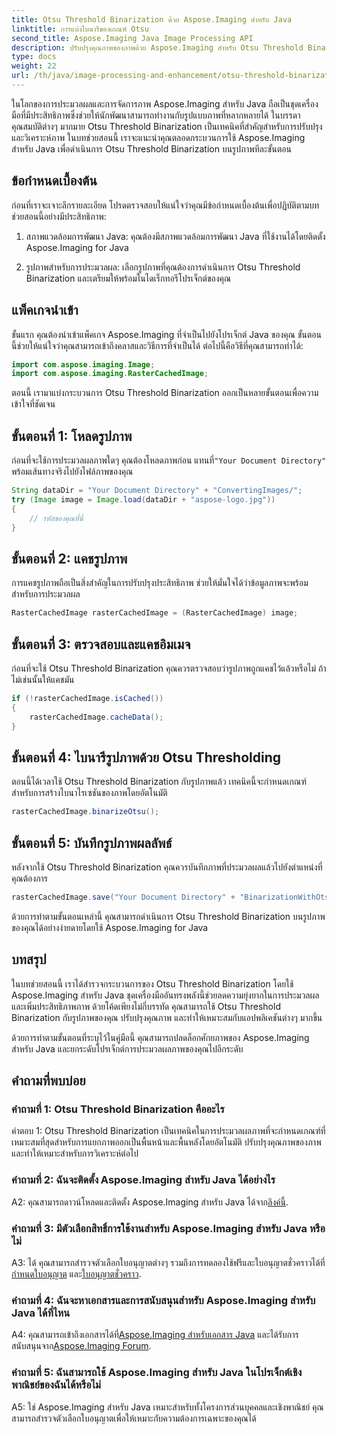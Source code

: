 ```yaml
---
title: Otsu Threshold Binarization ด้วย Aspose.Imaging สำหรับ Java
linktitle: การแบ่งไบนารีของเกณฑ์ Otsu
second_title: Aspose.Imaging Java Image Processing API
description: ปรับปรุงคุณภาพของภาพด้วย Aspose.Imaging สำหรับ Otsu Threshold Binarization ของ Java ปฏิบัติตามคำแนะนำทีละขั้นตอนของเราเพื่อความเป็นเลิศในการประมวลผลภาพ
type: docs
weight: 22
url: /th/java/image-processing-and-enhancement/otsu-threshold-binarization/
---
```

ในโลกของการประมวลผลและการจัดการภาพ Aspose.Imaging สำหรับ Java ถือเป็นชุดเครื่องมือที่มีประสิทธิภาพซึ่งช่วยให้นักพัฒนาสามารถทำงานกับรูปแบบภาพที่หลากหลายได้ ในบรรดาคุณสมบัติต่างๆ มากมาย Otsu Threshold Binarization เป็นเทคนิคที่สำคัญสำหรับการปรับปรุงและวิเคราะห์ภาพ ในบทช่วยสอนนี้ เราจะแนะนำคุณตลอดกระบวนการใช้ Aspose.Imaging สำหรับ Java เพื่อดำเนินการ Otsu Threshold Binarization บนรูปภาพทีละขั้นตอน

## ข้อกำหนดเบื้องต้น

ก่อนที่เราจะเจาะลึกรายละเอียด โปรดตรวจสอบให้แน่ใจว่าคุณมีข้อกำหนดเบื้องต้นเพื่อปฏิบัติตามบทช่วยสอนนี้อย่างมีประสิทธิภาพ:

1. สภาพแวดล้อมการพัฒนา Java: คุณต้องมีสภาพแวดล้อมการพัฒนา Java ที่ใช้งานได้โดยติดตั้ง Aspose.Imaging for Java

2. รูปภาพสำหรับการประมวลผล: เลือกรูปภาพที่คุณต้องการดำเนินการ Otsu Threshold Binarization และเตรียมให้พร้อมในไดเร็กทอรีโปรเจ็กต์ของคุณ

## แพ็คเกจนำเข้า

ขั้นแรก คุณต้องนำเข้าแพ็คเกจ Aspose.Imaging ที่จำเป็นไปยังโปรเจ็กต์ Java ของคุณ ขั้นตอนนี้ช่วยให้แน่ใจว่าคุณสามารถเข้าถึงคลาสและวิธีการที่จำเป็นได้ ต่อไปนี้คือวิธีที่คุณสามารถทำได้:

```java
import com.aspose.imaging.Image;
import com.aspose.imaging.RasterCachedImage;
```

ตอนนี้ เรามาแบ่งกระบวนการ Otsu Threshold Binarization ออกเป็นหลายขั้นตอนเพื่อความเข้าใจที่ชัดเจน

## ขั้นตอนที่ 1: โหลดรูปภาพ


 ก่อนที่จะใช้การประมวลผลภาพใดๆ คุณต้องโหลดภาพก่อน แทนที่`"Your Document Directory"` พร้อมเส้นทางจริงไปยังไฟล์ภาพของคุณ 

```java
String dataDir = "Your Document Directory" + "ConvertingImages/";
try (Image image = Image.load(dataDir + "aspose-logo.jpg"))
{
    // รหัสของคุณที่นี่
}
```

## ขั้นตอนที่ 2: แคชรูปภาพ

การแคชรูปภาพถือเป็นสิ่งสำคัญในการปรับปรุงประสิทธิภาพ ช่วยให้มั่นใจได้ว่าข้อมูลภาพจะพร้อมสำหรับการประมวลผล

```java
RasterCachedImage rasterCachedImage = (RasterCachedImage) image;
```

## ขั้นตอนที่ 3: ตรวจสอบและแคชอิมเมจ

ก่อนที่จะใช้ Otsu Threshold Binarization คุณควรตรวจสอบว่ารูปภาพถูกแคชไว้แล้วหรือไม่ ถ้าไม่เช่นนั้นให้แคชมัน

```java
if (!rasterCachedImage.isCached())
{
    rasterCachedImage.cacheData();
}
```

## ขั้นตอนที่ 4: ไบนารีรูปภาพด้วย Otsu Thresholding

ตอนนี้ได้เวลาใช้ Otsu Threshold Binarization กับรูปภาพแล้ว เทคนิคนี้จะกำหนดเกณฑ์สำหรับการสร้างไบนาไรเซชันของภาพโดยอัตโนมัติ

```java
rasterCachedImage.binarizeOtsu();
```

## ขั้นตอนที่ 5: บันทึกรูปภาพผลลัพธ์

หลังจากใช้ Otsu Threshold Binarization คุณควรบันทึกภาพที่ประมวลผลแล้วไปยังตำแหน่งที่คุณต้องการ

```java
rasterCachedImage.save("Your Document Directory" + "BinarizationWithOtsuThreshold_out.jpg");
```

ด้วยการทำตามขั้นตอนเหล่านี้ คุณสามารถดำเนินการ Otsu Threshold Binarization บนรูปภาพของคุณได้อย่างง่ายดายโดยใช้ Aspose.Imaging for Java

## บทสรุป

ในบทช่วยสอนนี้ เราได้สำรวจกระบวนการของ Otsu Threshold Binarization โดยใช้ Aspose.Imaging สำหรับ Java ชุดเครื่องมืออันทรงพลังนี้ช่วยลดความยุ่งยากในการประมวลผลและเพิ่มประสิทธิภาพภาพ ด้วยโค้ดเพียงไม่กี่บรรทัด คุณสามารถใช้ Otsu Threshold Binarization กับรูปภาพของคุณ ปรับปรุงคุณภาพ และทำให้เหมาะสมกับแอปพลิเคชันต่างๆ มากขึ้น

ด้วยการทำตามขั้นตอนที่ระบุไว้ในคู่มือนี้ คุณสามารถปลดล็อกศักยภาพของ Aspose.Imaging สำหรับ Java และยกระดับโปรเจ็กต์การประมวลผลภาพของคุณไปอีกระดับ

## คำถามที่พบบ่อย

### คำถามที่ 1: Otsu Threshold Binarization คืออะไร

คำตอบ 1: Otsu Threshold Binarization เป็นเทคนิคในการประมวลผลภาพที่จะกำหนดเกณฑ์ที่เหมาะสมที่สุดสำหรับการแยกภาพออกเป็นพื้นหน้าและพื้นหลังโดยอัตโนมัติ ปรับปรุงคุณภาพของภาพและทำให้เหมาะสำหรับการวิเคราะห์ต่อไป

### คำถามที่ 2: ฉันจะติดตั้ง Aspose.Imaging สำหรับ Java ได้อย่างไร

 A2: คุณสามารถดาวน์โหลดและติดตั้ง Aspose.Imaging สำหรับ Java ได้จาก[ลิงค์นี้](https://releases.aspose.com/imaging/java/).

### คำถามที่ 3: มีตัวเลือกสิทธิ์การใช้งานสำหรับ Aspose.Imaging สำหรับ Java หรือไม่

 A3: ได้ คุณสามารถสำรวจตัวเลือกใบอนุญาตต่างๆ รวมถึงการทดลองใช้ฟรีและใบอนุญาตชั่วคราวได้ที่[กำหนดใบอนุญาต](https://purchase.aspose.com/buy) และ[ใบอนุญาตชั่วคราว](https://purchase.aspose.com/temporary-license/).

### คำถามที่ 4: ฉันจะหาเอกสารและการสนับสนุนสำหรับ Aspose.Imaging สำหรับ Java ได้ที่ไหน

 A4: คุณสามารถเข้าถึงเอกสารได้ที่[Aspose.Imaging สำหรับเอกสาร Java](https://reference.aspose.com/imaging/java/) และได้รับการสนับสนุนจาก[Aspose.Imaging Forum](https://forum.aspose.com/).

### คำถามที่ 5: ฉันสามารถใช้ Aspose.Imaging สำหรับ Java ในโปรเจ็กต์เชิงพาณิชย์ของฉันได้หรือไม่

A5: ใช่ Aspose.Imaging สำหรับ Java เหมาะสำหรับทั้งโครงการส่วนบุคคลและเชิงพาณิชย์ คุณสามารถสำรวจตัวเลือกใบอนุญาตเพื่อให้เหมาะกับความต้องการเฉพาะของคุณได้
